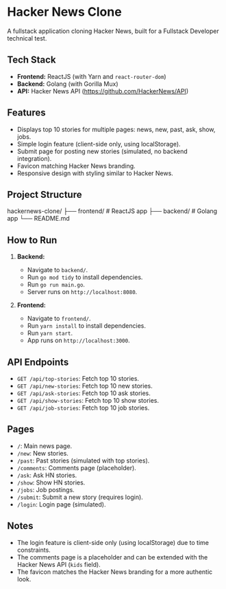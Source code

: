 # Hacker News Clone

A fullstack application cloning Hacker News, built for a Fullstack Developer technical test.

## Tech Stack
- **Frontend:** ReactJS (with Yarn and `react-router-dom`)
- **Backend:** Golang (with Gorilla Mux)
- **API:** Hacker News API (https://github.com/HackerNews/API)

## Features
- Displays top 10 stories for multiple pages: news, new, past, ask, show, jobs.
- Simple login feature (client-side only, using localStorage).
- Submit page for posting new stories (simulated, no backend integration).
- Favicon matching Hacker News branding.
- Responsive design with styling similar to Hacker News.

## Project Structure
hackernews-clone/
├── frontend/       # ReactJS app
├── backend/        # Golang app
└── README.md


## How to Run
1. **Backend:**
   - Navigate to `backend/`.
   - Run `go mod tidy` to install dependencies.
   - Run `go run main.go`.
   - Server runs on `http://localhost:8080`.

2. **Frontend:**
   - Navigate to `frontend/`.
   - Run `yarn install` to install dependencies.
   - Run `yarn start`.
   - App runs on `http://localhost:3000`.

## API Endpoints
- `GET /api/top-stories`: Fetch top 10 stories.
- `GET /api/new-stories`: Fetch top 10 new stories.
- `GET /api/ask-stories`: Fetch top 10 ask stories.
- `GET /api/show-stories`: Fetch top 10 show stories.
- `GET /api/job-stories`: Fetch top 10 job stories.

## Pages
- `/`: Main news page.
- `/new`: New stories.
- `/past`: Past stories (simulated with top stories).
- `/comments`: Comments page (placeholder).
- `/ask`: Ask HN stories.
- `/show`: Show HN stories.
- `/jobs`: Job postings.
- `/submit`: Submit a new story (requires login).
- `/login`: Login page (simulated).

## Notes
- The login feature is client-side only (using localStorage) due to time constraints.
- The comments page is a placeholder and can be extended with the Hacker News API (`kids` field).
- The favicon matches the Hacker News branding for a more authentic look.